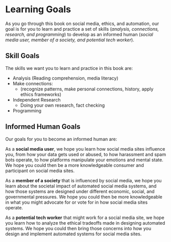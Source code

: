 # Learning Goals

As you go through this book on social media, ethics, and automation, our goal is for you to learn and practice a set of skills (_analysis, connections, research, and programming_) to develop as an informed human (_social media user, member of a society, and potential tech worker_).

## Skill Goals

The skills we want you to learn and practice in this book are:

- Analysis (Reading comprehension, media literacy)
- Make connections:
  - (recognize patterns, make personal connections, history,  apply ethics frameworks)
- Independent Research
  - Doing your own research, fact checking
- Programming


## Informed Human Goals

Our goals for you to become an informed human are:

As a **social media user**, we hope you learn how social media sites influence you, from how your data gets used or abused, to how harassment and spam bots operate, to how platforms manipulate your emotions and mental state. We hope you could then be a more knowledgeable consumer and participant on social media sites.

As a **member of a society** that is influenced by social media, we hope you learn about the societal impact of automated social media systems, and how those systems are designed under different economic, social, and governmental pressures. We hope you could then be more knowledgeable in what you might advocate for or vote for in how social media sites operate.

As a **potential tech worker** that might work for a social media site, we hope you learn how to analyze the ethical tradeoffs made in designing automated systems. We hope you could then bring those concerns into how you design and implement automated systems for social media sites.